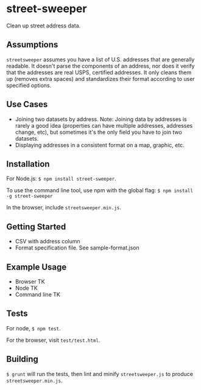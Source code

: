 # street-sweeper

Clean up street address data.

## Assumptions

`streetsweeper` assumes you have a list of U.S. addresses that are generally readable. It doesn't parse the components of an address, nor does it verify that the addresses are real USPS, certified addresses. It only cleans them up (removes extra spaces) and standardizes their format according to user specified options.

## Use Cases

- Joining two datasets by address. Note: Joining data by addresses is rarely a good idea (properties can have multiple addresses, addresses change, etc), but sometimes it's the only field you have to join two datasets.
- Displaying addresses in a consistent format on a map, graphic, etc.

## Installation

For Node.js: `$ npm install street-sweeper`.

To use the command line tool, use npm with the global flag: `$ npm install -g street-sweeper`

In the browser, include `streetsweeper.min.js`.

## Getting Started

- CSV with address column
- Format specification file. See sample-format.json

## Example Usage

- Browser TK
- Node TK
- Command line TK

## Tests

For node, `$ npm test`.

For the browser, visit `test/test.html`.

## Building

`$ grunt` will run the tests, then lint and minify `streetsweeper.js` to produce `streetsweeper.min.js`.
